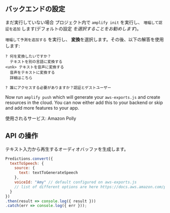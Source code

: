 ## バックエンドの設定

まだ実行していない場合 プロジェクト内で `amplify init` を実行し、 `増幅して認証を追加` します(デフォルトの設定 *を選択することをお勧めします*)。

`増幅して予測を追加する` を実行し、 **変換**を選択します。その後、以下の解答を使用します:

```console
? 何を変換したいですか？ 
  テキストを別の言語に変換する 
<unk> テキストを音声に変換する 
  音声をテキストに変換する 
  詳細はこちら 

? 誰にアクセスする必要がありますか？認証とゲストユーザー
```

Now run `amplify push` which will generate your `aws-exports.js` and create resources in the cloud. You can now either add this to your backend or skip and add more features to your app.

使用されるサービス: Amazon Polly

## API の操作

テキスト入力から再生するオーディオバッファを生成します。

```javascript
Predictions.convert({
  textToSpeech: {
    source: {
      text: textToGenerateSpeech
    },
    voiceId: "Amy" // default configured on aws-exports.js 
    // list of different options are here https://docs.aws.amazon.com/polly/latest/dg/voicelist.html
  }
})
.then(result => console.log({ result }))
.catch(err => console.log({ err }));
```
